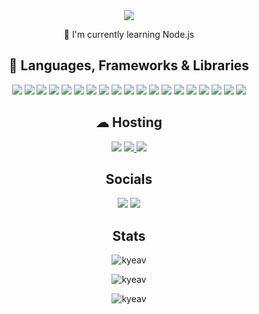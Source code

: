 <div align="center">
 <img src="https://readme-typing-svg.herokuapp.com/?lines=Hey,+I%27m+Kylie+%F0%9F%91%8B;&center=true&size=30" />
 </div>
 
 <p align="center">🧠 I'm currently learning Node.js<p>

<h2 align="center">🚀 Languages, Frameworks & Libraries</h2>
<p align="center"> 
<a> 
  <img src="https://img.shields.io/badge/css3-%231572B6.svg?style=for-the-badge&logo=css3&logoColor=white"/> 
</a> 
  
<a> 
<img src="https://img.shields.io/badge/html5-%23E34F26.svg?style=for-the-badge&logo=html5&logoColor=white"/> 
</a> 
  
<a> 
<img src="https://img.shields.io/badge/JavaScript-F7DF1E?style=for-the-badge&logo=javascript&logoColor=black"/> 
</a>
  
<a>
<img src="https://img.shields.io/badge/React-20232A?style=for-the-badge&logo=react&logoColor=61DAFB"/>
</a>
 
<a>
<img src="https://img.shields.io/badge/firebase-ffca28?style=for-the-badge&logo=firebase&logoColor=black"/>
</a>

<a>
<img src="https://img.shields.io/badge/next.js-000000?style=for-the-badge&logo=nextdotjs&logoColor=white"/>
</a>
 
<a>
<img src="https://img.shields.io/badge/npm-CB3837?style=for-the-badge&logo=npm&logoColor=white"/>
</a>
 
<a>
<img src="https://img.shields.io/badge/Material%20UI-007FFF?style=for-the-badge&logo=mui&logoColor=white"/>
</a>

<a>
<img src="https://img.shields.io/badge/React_Router-CA4245?style=for-the-badge&logo=react-router&logoColor=white"/>
</a>
 
<a>
<img src="https://img.shields.io/badge/Redux-593D88?style=for-the-badge&logo=redux&logoColor=white"/>
</a>
 
<a>
<img src="https://img.shields.io/badge/Tailwind_CSS-38B2AC?style=for-the-badge&logo=tailwind-css&logoColor=white"/>
</a>
 
<a>
<img src="https://img.shields.io/badge/Yarn-2C8EBB?style=for-the-badge&logo=yarn&logoColor=white"/>
</a>
 
<a>
<img src="https://img.shields.io/badge/Font_Awesome-339AF0?style=for-the-badge&logo=fontawesome&logoColor=white"/>
</a>
 
<a>
<img src="https://img.shields.io/badge/TypeScript-007ACC?style=for-the-badge&logo=typescript&logoColor=white"/>
</a>
 
<a>
<img src="https://img.shields.io/badge/Sass-CC6699?style=for-the-badge&logo=sass&logoColor=white"/>
</a>
 
<a>
<img src="https://img.shields.io/badge/Less-1D365D.svg?style=for-the-badge&logo=Less&logoColor=white"/>
</a>
 
<a>
<img src="https://img.shields.io/badge/PostCSS-DD3A0A.svg?style=for-the-badge&logo=PostCSS&logoColor=white"/>
</a>
 
<a>
<img src="https://img.shields.io/badge/Axios-5A29E4.svg?style=for-the-badge&logo=Axios&logoColor=white"/>
</a>
 
<a>
<img src="https://img.shields.io/badge/Figma-F24E1E.svg?style=for-the-badge&logo=Figma&logoColor=white"/>
</a>
</p>

<h2 align="center">☁ Hosting</h2>
<div align="center">
<a>
<img src="https://img.shields.io/badge/Heroku-430098?style=for-the-badge&logo=heroku&logoColor=white" />
</a>

<a href="https://vercel.com/kyeav" target="_blank" rel="noopener noreferrer">
<img src="https://img.shields.io/badge/Vercel-000000?style=for-the-badge&logo=vercel&logoColor=white" />
</a>
 
<a>
<img src="https://img.shields.io/badge/Netlify-00C7B7.svg?style=for-the-badge&logo=Netlify&logoColor=white"/>
</a>
</div>

<h2 align="center">Socials</h2>
<div align="center"/>
<a>
<img src="https://img.shields.io/badge/-LeetCode-FFA116?style=for-the-badge&logo=LeetCode&logoColor=black" />
</a>

<a href="https://www.linkedin.com/in/kylie-a-824875237/" target="_blank" rel="noopener noreferrer">
<img src="https://img.shields.io/badge/LinkedIn-0077B5?style=for-the-badge&logo=linkedin&logoColor=white" />
</a>

</div>

<h2 align="center">Stats</h2>

<p align="center">
<img src="https://github-readme-stats.vercel.app/api?username=kyeav&show_icons=true&locale=en&theme=dark" alt="kyeav" />
</p>
 
<p align="center">
<img src="https://github-readme-streak-stats.herokuapp.com/?user=kyeav&&theme=dark" alt="kyeav" />
</p>

<p align="center">
<img src="https://github-profile-trophy.vercel.app/?username=kyeav&theme=dark" alt="kyeav" />
</p>

<!---
kyeav/kyeav is a ✨ special ✨ repository because its `README.md` (this file) appears on your GitHub profile.
You can click the Preview link to take a look at your changes.
--->
